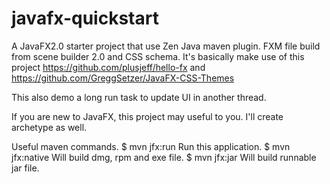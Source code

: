 javafx-quickstart
=================

A JavaFX2.0 starter project that use Zen Java maven plugin.
FXM file build from scene builder 2.0 and CSS schema.
It's basically make use of this project
https://github.com/plusjeff/hello-fx
and
https://github.com/GreggSetzer/JavaFX-CSS-Themes

This also demo a long run task to update UI in another thread.

If you are new to JavaFX, this project may useful to you.
I'll create archetype as well.

Useful maven commands.
$ mvn jfx:run
Run this application.
$ mvn jfx:native
Will build dmg, rpm and exe file.
$ mvn jfx:jar
Will build runnable jar file.
